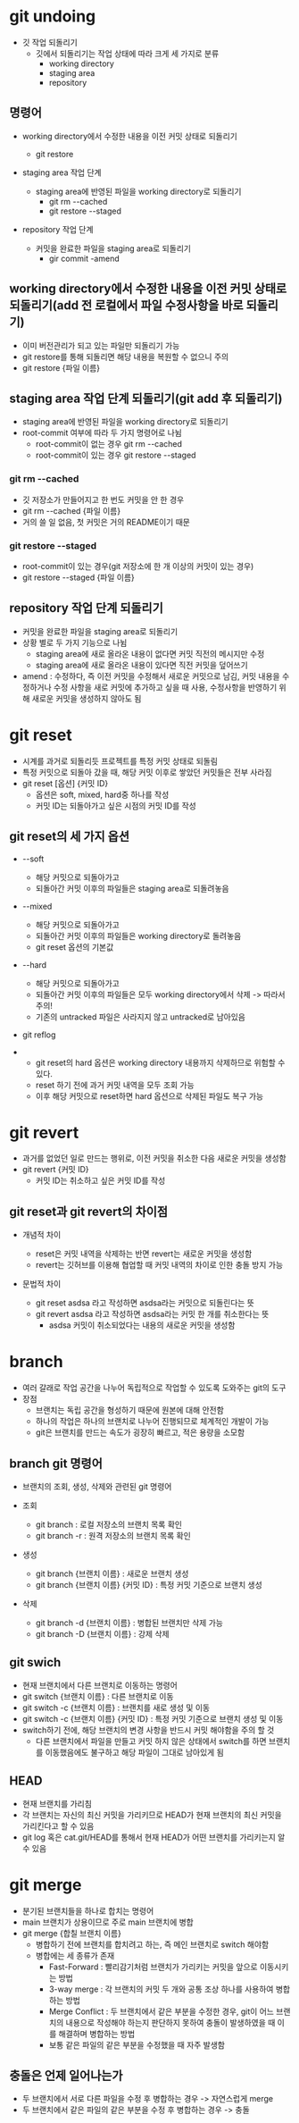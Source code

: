 # git undoing
- 깃 작업 되돌리기
  - 깃에서 되돌리기는 작업 상태에 따라 크게 세 가지로 분류
    - working directory
    - staging area 
    - repository 

## 명령어
- working directory에서 수정한 내용을 이전 커밋 상태로 되돌리기 
  - git restore

- staging area 작업 단계
  - staging area에 반영된 파일을 working directory로 되돌리기
    - git rm --cached
    - git restore --staged

- repository 작업 단계
  - 커밋을 완료한 파일을 staging area로 되돌리기
    - gir commit -amend

## working directory에서 수정한 내용을 이전 커밋 상태로 되돌리기(add 전 로컬에서 파일 수정사항을 바로 되돌리기)
- 이미 버전관리가 되고 있는 파일만 되돌리기 가능
- git restore를 통해 되돌리면 해당 내용을 복원할 수 없으니 주의
- git restore {파일 이름}

## staging area 작업 단계 되돌리기(git add 후 되돌리기)
- staging area에 반영된 파일을 working directory로 되돌리기
- root-commit 여부에 따라 두 가지 명령어로 나뉨
  - root-commit이 없는 경우 git rm --cached
  - root-commit이 있는 경우 git restore --staged

### git rm --cached
- 깃 저장소가 만들어지고 한 번도 커밋을 안 한 경우
- git rm --cached {파일 이름}
- 거의 쓸 일 없음, 첫 커밋은 거의 README이기 때문

### git restore --staged 
- root-commit이 있는 경우(git 저장소에 한 개 이상의 커밋이 있는 경우)
- git restore --staged {파일 이름}



## repository 작업 단계 되돌리기
- 커밋을 완료한 파일을 staging area로 되돌리기
- 상황 별로 두 가지 기능으로 나뉨
  - staging area에 새로 올라온 내용이 없다면 커밋 직전의 메시지만 수정
  - staging area에 새로 올라온 내용이 있다면 직전 커밋을 덮어쓰기
- amend : 수정하다, 즉 이전 커밋을 수정해서 새로운 커밋으로 남김, 커밋 내용을 수정하거나 수정 사항을 새로 커밋에 추가하고 싶을 때 사용, 수정사항을 반영하기 위해 새로운 커밋을 생성하지 않아도 됨


# git reset
- 시계를 과거로 되돌리듯 프로젝트를 특정 커밋 상태로 되돌림
- 특정 커밋으로 되돌아 갔을 때, 해당 커밋 이후로 쌓았던 커밋들은 전부 사라짐
- git reset [옵션] {커밋 ID}
  - 옵션은 soft, mixed, hard중 하나를 작성
  - 커밋 ID는 되돌아가고 싶은 시점의 커밋 ID를 작성


## git reset의 세 가지 옵션
- --soft
  - 해당 커밋으로 되돌아가고
  - 되돌아간 커밋 이후의 파일들은 staging area로 되돌려놓음

- --mixed
  - 해당 커밋으로 되돌아가고 
  - 되돌아간 커밋 이후의 파일들은 working directory로 돌려놓음
  - git reset 옵션의 기본값

- --hard
  - 해당 커밋으로 되돌아가고
  - 되돌아간 커밋 이후의 파일들은 모두 working directory에서 삭제 -> 따라서 주의!
  - 기존의 untracked 파일은 사라지지 않고 untracked로 남아있음

- git reflog
- - git reset의 hard 옵션은 working directory 내용까지 삭제하므로 위험할 수 있다. 
  - reset 하기 전에 과거 커밋 내역을 모두 조회 가능
  - 이후 해당 커밋으로 reset하면 hard 옵션으로 삭제된 파일도 복구 가능

# git revert
- 과거를 없었던 일로 만드는 행위로, 이전 커밋을 취소한 다음 새로운 커밋을 생성함
- git revert {커밋 ID}
  - 커밋 ID는 취소하고 싶은 커밋 ID를 작성


## git reset과 git revert의 차이점
- 개념적 차이
  - reset은 커밋 내역을 삭제하는 반면 revert는 새로운 커밋을 생성함
  - revert는 깃허브를 이용해 협업할 때 커밋 내역의 차이로 인한 충돌 방지 가능

- 문법적 차이
  - git reset asdsa 라고 작성하면 asdsa라는 커밋으로 되돌린다는 뜻
  - git revert asdsa 라고 작성하면 asdsa라는 커밋 한 개를 취소한다는 뜻
    - asdsa 커밋이 취소되었다는 내용의 새로운 커밋을 생성함


# branch
- 여러 갈래로 작업 공간을 나누어 독립적으로 작업할 수 있도록 도와주는 git의 도구
- 장점
  - 브랜치는 독립 공간을 형성하기 때문에 원본에 대해 안전함
  - 하나의 작업은 하나의 브랜치로 나누어 진행되므로 체계적인 개발이 가능
  - git은 브랜치를 만드는 속도가 굉장히 빠르고, 적은 용량을 소모함

## branch git 명령어
- 브랜치의 조회, 생성, 삭제와 관련된 git 명령어

- 조회
  - git branch : 로컬 저장소의 브랜치 목록 확인
  - git branch -r : 원격 저장소의 브랜치 목록 확인

- 생성
  - git branch {브랜치 이름} : 새로운 브랜치 생성
  - git branch {브랜치 이름} {커밋 ID} : 특정 커밋 기준으로 브랜치 생성

- 삭제
  - git branch -d {브랜치 이름} : 병합된 브랜치만 삭제 가능
  - git branch -D {브랜치 이름} : 강제 삭제

## git swich
- 현재 브랜치에서 다른 브랜치로 이동하는 명령어
- git switch {브랜치 이름} : 다른 브랜치로 이동
- git switch -c {브랜치 이름} : 브랜치를 새로 생성 및 이동
- git switch -c {브랜치 이름} {커밋 ID} : 특정 커밋 기준으로 브랜치 생성 및 이동
- switch하기 전에, 해당 브랜치의 변경 사항을 반드시 커밋 해야함을 주의 할 것
  - 다른 브랜치에서 파일을 만들고 커밋 하지 않은 상태에서 switch를 하면 브랜치를 이동했음에도 불구하고 해당 파일이 그대로 남아있게 됨

## HEAD
- 현재 브랜치를 가리침
- 각 브랜치는 자신의 최신 커밋을 가리키므로 HEAD가 현재 브랜치의 최신 커밋을 가리킨다고 할 수 있음
- git log 혹은 cat.git/HEAD를 통해서 현재 HEAD가 어떤 브랜치를 가리키는지 알 수 있음

# git merge
- 분기된 브랜치들을 하나로 합치는 명령어
- main 브랜치가 상용이므로 주로 main 브랜치에 병합
- git merge {합칠 브랜치 이름}
  - 병합하기 전에 브랜치를 합치려고 하는, 즉 메인 브랜치로 switch 해야함
  - 병합에는 세 종류가 존재
    - Fast-Forward : 빨리감기처럼 브랜치가 가리키는 커밋을 앞으로 이동시키는 방법
    - 3-way merge : 각 브랜치의 커밋 두 개와 공통 조상 하나를 사용하여 병합하는 방법
    - Merge Conflict : 두 브랜치에서 같은 부분을 수정한 경우, git이 어느 브랜치의 내용으로 작성해야 하는지 판단하지 못하여 충돌이 발생하였을 때 이를 해결하며 병합하는 방법
    - 보통 같은 파일의 같은 부분을 수정했을 때 자주 발생함
  
## 충돌은 언제 일어나는가
- 두 브랜치에서 서로 다른 파일을 수정 후 병합하는 경우 -> 자연스럽게 merge
- 두 브랜치에서 같은 파일의 같은 부분을 수정 후 병합하는 경우 -> 충돌

